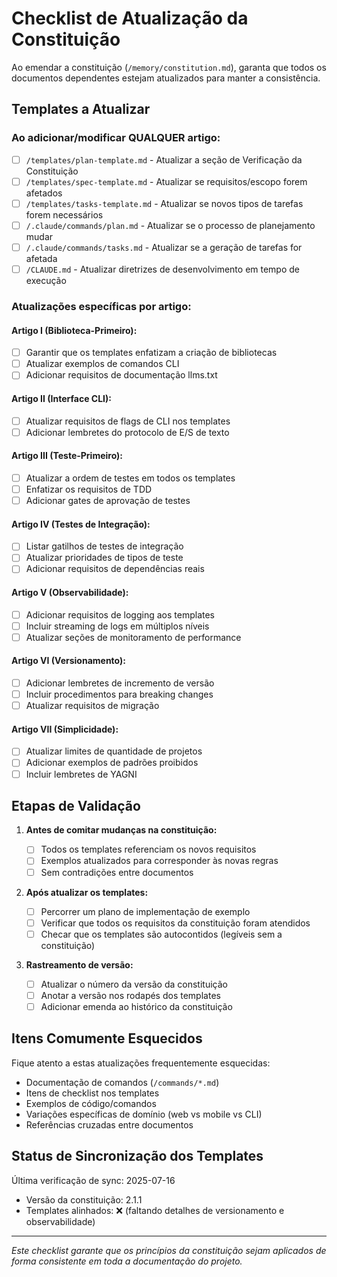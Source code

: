 # Checklist de Atualização da Constituição

Ao emendar a constituição (`/memory/constitution.md`), garanta que todos os documentos dependentes estejam atualizados para manter a consistência.

## Templates a Atualizar

### Ao adicionar/modificar QUALQUER artigo:

- [ ] `/templates/plan-template.md` - Atualizar a seção de Verificação da Constituição
- [ ] `/templates/spec-template.md` - Atualizar se requisitos/escopo forem afetados
- [ ] `/templates/tasks-template.md` - Atualizar se novos tipos de tarefas forem necessários
- [ ] `/.claude/commands/plan.md` - Atualizar se o processo de planejamento mudar
- [ ] `/.claude/commands/tasks.md` - Atualizar se a geração de tarefas for afetada
- [ ] `/CLAUDE.md` - Atualizar diretrizes de desenvolvimento em tempo de execução

### Atualizações específicas por artigo:

#### Artigo I (Biblioteca-Primeiro):

- [ ] Garantir que os templates enfatizam a criação de bibliotecas
- [ ] Atualizar exemplos de comandos CLI
- [ ] Adicionar requisitos de documentação llms.txt

#### Artigo II (Interface CLI):

- [ ] Atualizar requisitos de flags de CLI nos templates
- [ ] Adicionar lembretes do protocolo de E/S de texto

#### Artigo III (Teste-Primeiro):

- [ ] Atualizar a ordem de testes em todos os templates
- [ ] Enfatizar os requisitos de TDD
- [ ] Adicionar gates de aprovação de testes

#### Artigo IV (Testes de Integração):

- [ ] Listar gatilhos de testes de integração
- [ ] Atualizar prioridades de tipos de teste
- [ ] Adicionar requisitos de dependências reais

#### Artigo V (Observabilidade):

- [ ] Adicionar requisitos de logging aos templates
- [ ] Incluir streaming de logs em múltiplos níveis
- [ ] Atualizar seções de monitoramento de performance

#### Artigo VI (Versionamento):

- [ ] Adicionar lembretes de incremento de versão
- [ ] Incluir procedimentos para breaking changes
- [ ] Atualizar requisitos de migração

#### Artigo VII (Simplicidade):

- [ ] Atualizar limites de quantidade de projetos
- [ ] Adicionar exemplos de padrões proibidos
- [ ] Incluir lembretes de YAGNI

## Etapas de Validação

1. **Antes de comitar mudanças na constituição:**

   - [ ] Todos os templates referenciam os novos requisitos
   - [ ] Exemplos atualizados para corresponder às novas regras
   - [ ] Sem contradições entre documentos

2. **Após atualizar os templates:**

   - [ ] Percorrer um plano de implementação de exemplo
   - [ ] Verificar que todos os requisitos da constituição foram atendidos
   - [ ] Checar que os templates são autocontidos (legíveis sem a constituição)

3. **Rastreamento de versão:**
   - [ ] Atualizar o número da versão da constituição
   - [ ] Anotar a versão nos rodapés dos templates
   - [ ] Adicionar emenda ao histórico da constituição

## Itens Comumente Esquecidos

Fique atento a estas atualizações frequentemente esquecidas:

- Documentação de comandos (`/commands/*.md`)
- Itens de checklist nos templates
- Exemplos de código/comandos
- Variações específicas de domínio (web vs mobile vs CLI)
- Referências cruzadas entre documentos

## Status de Sincronização dos Templates

Última verificação de sync: 2025-07-16

- Versão da constituição: 2.1.1
- Templates alinhados: ❌ (faltando detalhes de versionamento e observabilidade)

---

_Este checklist garante que os princípios da constituição sejam aplicados de forma consistente em toda a documentação do projeto._
